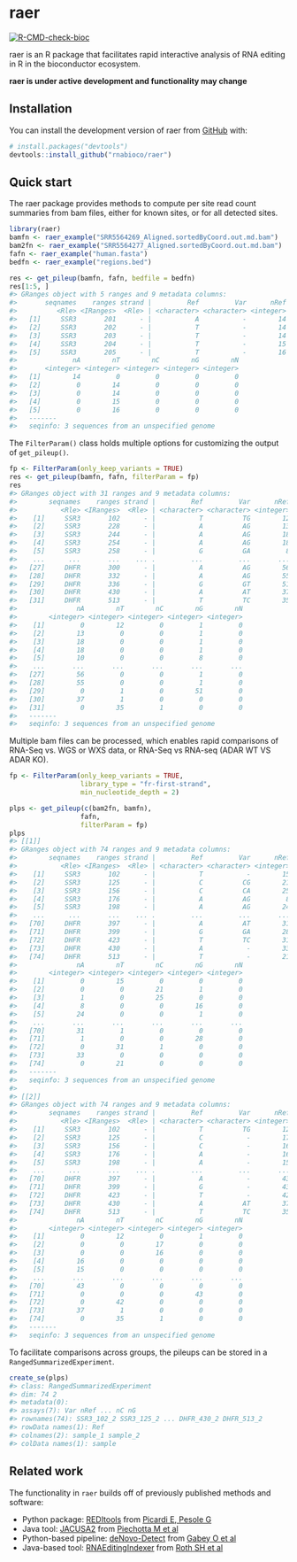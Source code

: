 
<!-- README.md is generated from README.Rmd. Please edit that file -->

# raer

<!-- badges: start -->

[![R-CMD-check-bioc](https://github.com/rnabioco/raer/actions/workflows/check-bioc.yml/badge.svg)](https://github.com/rnabioco/raer/actions/workflows/check-bioc.yml)
<!-- badges: end -->

raer is an R package that facilitates rapid interactive analysis of RNA
editing in R in the bioconductor ecosystem.

**raer is under active development and functionality may change**

## Installation

You can install the development version of raer from
[GitHub](https://github.com/) with:

``` r
# install.packages("devtools")
devtools::install_github("rnabioco/raer")
```

## Quick start

The raer package provides methods to compute per site read count
summaries from bam files, either for known sites, or for all detected
sites.

``` r
library(raer)
bamfn <- raer_example("SRR5564269_Aligned.sortedByCoord.out.md.bam")
bam2fn <- raer_example("SRR5564277_Aligned.sortedByCoord.out.md.bam")
fafn <- raer_example("human.fasta")
bedfn <- raer_example("regions.bed")

res <- get_pileup(bamfn, fafn, bedfile = bedfn)
res[1:5, ]
#> GRanges object with 5 ranges and 9 metadata columns:
#>       seqnames    ranges strand |         Ref         Var      nRef      nVar
#>          <Rle> <IRanges>  <Rle> | <character> <character> <integer> <integer>
#>   [1]     SSR3       201      - |           A           -        14         0
#>   [2]     SSR3       202      - |           T           -        14         0
#>   [3]     SSR3       203      - |           T           -        14         0
#>   [4]     SSR3       204      - |           T           -        15         0
#>   [5]     SSR3       205      - |           T           -        16         0
#>              nA        nT        nC        nG        nN
#>       <integer> <integer> <integer> <integer> <integer>
#>   [1]        14         0         0         0         0
#>   [2]         0        14         0         0         0
#>   [3]         0        14         0         0         0
#>   [4]         0        15         0         0         0
#>   [5]         0        16         0         0         0
#>   -------
#>   seqinfo: 3 sequences from an unspecified genome
```

The `FilterParam()` class holds multiple options for customizing the
output of `get_pileup()`.

``` r
fp <- FilterParam(only_keep_variants = TRUE)
res <- get_pileup(bamfn, fafn, filterParam = fp)
res
#> GRanges object with 31 ranges and 9 metadata columns:
#>        seqnames    ranges strand |         Ref         Var      nRef      nVar
#>           <Rle> <IRanges>  <Rle> | <character> <character> <integer> <integer>
#>    [1]     SSR3       102      - |           T          TG        12         1
#>    [2]     SSR3       228      - |           A          AG        13         1
#>    [3]     SSR3       244      - |           A          AG        18         1
#>    [4]     SSR3       254      - |           A          AG        18         1
#>    [5]     SSR3       258      - |           G          GA         8        10
#>    ...      ...       ...    ... .         ...         ...       ...       ...
#>   [27]     DHFR       300      - |           A          AG        56         1
#>   [28]     DHFR       332      - |           A          AG        55         1
#>   [29]     DHFR       336      - |           G          GT        51         1
#>   [30]     DHFR       430      - |           A          AT        37         1
#>   [31]     DHFR       513      - |           T          TC        35         1
#>               nA        nT        nC        nG        nN
#>        <integer> <integer> <integer> <integer> <integer>
#>    [1]         0        12         0         1         0
#>    [2]        13         0         0         1         0
#>    [3]        18         0         0         1         0
#>    [4]        18         0         0         1         0
#>    [5]        10         0         0         8         0
#>    ...       ...       ...       ...       ...       ...
#>   [27]        56         0         0         1         0
#>   [28]        55         0         0         1         0
#>   [29]         0         1         0        51         0
#>   [30]        37         1         0         0         0
#>   [31]         0        35         1         0         0
#>   -------
#>   seqinfo: 3 sequences from an unspecified genome
```

Multiple bam files can be processed, which enables rapid comparisons of
RNA-Seq vs. WGS or WXS data, or RNA-Seq vs RNA-seq (ADAR WT VS ADAR KO).

``` r
fp <- FilterParam(only_keep_variants = TRUE,
                  library_type = "fr-first-strand",
                  min_nucleotide_depth = 2)

plps <- get_pileup(c(bam2fn, bamfn), 
                  fafn, 
                  filterParam = fp)
plps
#> [[1]]
#> GRanges object with 74 ranges and 9 metadata columns:
#>        seqnames    ranges strand |         Ref         Var      nRef      nVar
#>           <Rle> <IRanges>  <Rle> | <character> <character> <integer> <integer>
#>    [1]     SSR3       102      - |           T           -        15         0
#>    [2]     SSR3       125      - |           C          CG        21         1
#>    [3]     SSR3       156      - |           C          CA        25         1
#>    [4]     SSR3       176      - |           A          AG         8        16
#>    [5]     SSR3       198      - |           A          AG        24         1
#>    ...      ...       ...    ... .         ...         ...       ...       ...
#>   [70]     DHFR       397      - |           A          AT        31         1
#>   [71]     DHFR       399      - |           G          GA        28         1
#>   [72]     DHFR       423      - |           T          TC        31         1
#>   [73]     DHFR       430      - |           A           -        33         0
#>   [74]     DHFR       513      - |           T           -        21         0
#>               nA        nT        nC        nG        nN
#>        <integer> <integer> <integer> <integer> <integer>
#>    [1]         0        15         0         0         0
#>    [2]         0         0        21         1         0
#>    [3]         1         0        25         0         0
#>    [4]         8         0         0        16         0
#>    [5]        24         0         0         1         0
#>    ...       ...       ...       ...       ...       ...
#>   [70]        31         1         0         0         0
#>   [71]         1         0         0        28         0
#>   [72]         0        31         1         0         0
#>   [73]        33         0         0         0         0
#>   [74]         0        21         0         0         0
#>   -------
#>   seqinfo: 3 sequences from an unspecified genome
#> 
#> [[2]]
#> GRanges object with 74 ranges and 9 metadata columns:
#>        seqnames    ranges strand |         Ref         Var      nRef      nVar
#>           <Rle> <IRanges>  <Rle> | <character> <character> <integer> <integer>
#>    [1]     SSR3       102      - |           T          TG        12         1
#>    [2]     SSR3       125      - |           C           -        17         0
#>    [3]     SSR3       156      - |           C           -        16         0
#>    [4]     SSR3       176      - |           A           -        16         0
#>    [5]     SSR3       198      - |           A           -        15         0
#>    ...      ...       ...    ... .         ...         ...       ...       ...
#>   [70]     DHFR       397      - |           A           -        43         0
#>   [71]     DHFR       399      - |           G           -        43         0
#>   [72]     DHFR       423      - |           T           -        42         0
#>   [73]     DHFR       430      - |           A          AT        37         1
#>   [74]     DHFR       513      - |           T          TC        35         1
#>               nA        nT        nC        nG        nN
#>        <integer> <integer> <integer> <integer> <integer>
#>    [1]         0        12         0         1         0
#>    [2]         0         0        17         0         0
#>    [3]         0         0        16         0         0
#>    [4]        16         0         0         0         0
#>    [5]        15         0         0         0         0
#>    ...       ...       ...       ...       ...       ...
#>   [70]        43         0         0         0         0
#>   [71]         0         0         0        43         0
#>   [72]         0        42         0         0         0
#>   [73]        37         1         0         0         0
#>   [74]         0        35         1         0         0
#>   -------
#>   seqinfo: 3 sequences from an unspecified genome
```

To facilitate comparisons across groups, the pileups can be stored in a
`RangedSummarizedExperiment`.

``` r
create_se(plps)
#> class: RangedSummarizedExperiment 
#> dim: 74 2 
#> metadata(0):
#> assays(7): Var nRef ... nC nG
#> rownames(74): SSR3_102_2 SSR3_125_2 ... DHFR_430_2 DHFR_513_2
#> rowData names(1): Ref
#> colnames(2): sample_1 sample_2
#> colData names(1): sample
```

## Related work

The functionality in `raer` builds off of previously published methods
and software:

-   Python package:
    [REDItools](https://github.com/BioinfoUNIBA/REDItools) from [Picardi
    E, Pesole G](https://doi.org/10.1093/bioinformatics/btt287)  
-   Java tool: [JACUSA2](https://github.com/dieterich-lab/JACUSA2) from
    [Piechotta M et al](https://doi.org/10.1186/s12859-016-1432-8)  
-   Python-based pipeline:
    [deNovo-Detect](https://github.com/a2iEditing/deNovo-Detect) from
    [Gabey O et al](https://doi.org/10.1038/s41467-022-28841-4)  
-   Java-based tool:
    [RNAEditingIndexer](https://github.com/a2iEditing/RNAEditingIndexer)
    from [Roth SH et al](https://doi.org/10.1038/s41592-019-0610-9)
